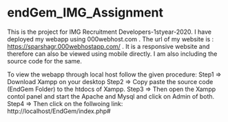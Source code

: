 # endGem_IMG_Assignment
This is the project for IMG Recruitment Developers-1styear-2020. 
I have deployed my webapp using 000webhost.com . The url of my website is : https://sparshagr.000webhostapp.com/  . It is a responsive
website and therefore can also be viewed using mobile directly.
I am also including the source code for the same.

To view the webapp through local host follow the given procedure:
Step1 => Download Xampp on your desktop
Step2 => Copy paste the source code (EndGem Folder) to the htdocs of Xampp.
Step3 => Then open the Xampp contol panel and start the Apache and Mysql and click on Admin of both. 
Step4 => Then click on the follwoing link: http://localhost/EndGem/index.php#


